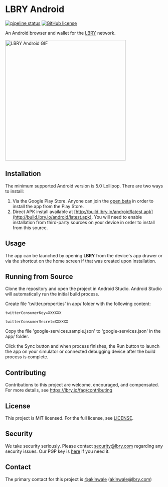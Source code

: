 # LBRY Android
[![pipeline status](https://ci.lbry.tech/lbry/lbry-android/badges/master/pipeline.svg)](https://ci.lbry.tech/lbry/lbry-android/commits/master)
[![GitHub license](https://img.shields.io/github/license/lbryio/lbry-android)](https://github.com/lbryio/lbry-android/blob/master/LICENSE)

An Android browser and wallet for the [LBRY](https://lbry.com) network.


<img src="https://spee.ch/@lbry:3f/android-08-homepage.gif" alt="LBRY Android GIF" width="384px" />


## Installation
The minimum supported Android version is 5.0 Lollipop. There are two ways to install:

1. Via the Google Play Store. Anyone can join the [open beta](https://play.google.com/apps/testing/io.lbry.browser) in order to install the app from the Play Store.
1. Direct APK install available at [http://build.lbry.io/android/latest.apk](http://build.lbry.io/android/latest.apk). You will need to enable installation from third-party sources on your device in order to install from this source.

## Usage
The app can be launched by opening **LBRY** from the device's app drawer or via the shortcut on the home screen if that was created upon installation.

## Running from Source
Clone the repository and open the project in Android Studio. Android Studio will automatically run the initial build process.

Create file 'twitter.properties' in app/ folder with the following content:

```
twitterConsumerKey=XXXXXX

twitterConsumerSecret=XXXXXX
```

Copy the file 'google-services.sample.json' to 'google-services.json' in the app/ folder.

Click the Sync button and when process finishes, the Run button to launch the app on your simulator or connected debugging device after the build process is complete.

## Contributing
Contributions to this project are welcome, encouraged, and compensated. For more details, see https://lbry.io/faq/contributing

## License
This project is MIT licensed. For the full license, see [LICENSE](LICENSE).

## Security
We take security seriously. Please contact security@lbry.com regarding any security issues. Our PGP key is [here](https://lbry.com/faq/pgp-key) if you need it.

## Contact
The primary contact for this project is [@akinwale](https://github.com/akinwale) (akinwale@lbry.com)
